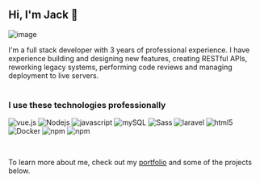 ## Hi, I'm Jack 👋
![image](https://github.com/Atral/Atral/assets/26579273/04e3edf7-260b-4a99-aefd-2fc4790c9769)



I'm a full stack developer with 3 years of professional experience. I have experience building and designing new features, creating RESTful APIs, reworking legacy systems, performing code reviews and managing deployment to live servers.
<br/>
<br/>


### I use these technologies professionally
<p>
  <img alt=vue.js src="https://img.shields.io/badge/-Vue.js-42b883?style=flat-square&logo=vue.js&logoColor=white" />
  <img alt="Nodejs" src="https://img.shields.io/badge/-Nodejs-43853d?style=flat-square&logo=Node.js&logoColor=white" />
  <img alt=javascript src="https://img.shields.io/badge/-JavaScript-F0DB4F?style=flat-square&logo=javascript&logoColor=black" />
  <img alt=mySQL src="https://img.shields.io/badge/-MySQL-00758f?style=flat-square&logo=mySQL&logoColor=white" />
  <img alt="Sass" src="https://img.shields.io/badge/-Sass-CC6699?style=flat-square&logo=sass&logoColor=white" />
  <img alt=laravel src="https://img.shields.io/badge/-Laravel-f55247?style=flat-square&logo=laravel&logoColor=white" />
  <img alt="html5" src="https://img.shields.io/badge/-HTML5-E34F26?style=flat-square&logo=html5&logoColor=white" />
  <img alt="Docker" src="https://img.shields.io/badge/-Docker-46a2f1?style=flat-square&logo=docker&logoColor=white" />
  <img alt="npm" src="https://img.shields.io/badge/-NPM-CB3837?style=flat-square&logo=npm&logoColor=white" />
  <img alt="npm" src="https://img.shields.io/badge/-GitLab-fc6d26?style=flat-square&logo=gitlab&logoColor=white" />
</p>

<br/>

To learn more about me, check out my [portfolio](https://jackmaskell.com) and some of the projects below.



<!--
**Atral/Atral** is a ✨ _special_ ✨ repository because its `README.md` (this file) appears on your GitHub profile.

Here are some ideas to get you started:

- 🔭 I’m currently working on ...
- 🌱 I’m currently learning ...
- 👯 I’m looking to collaborate on ...
- 🤔 I’m looking for help with ...
- 💬 Ask me about ...
- 📫 How to reach me: ...
- 😄 Pronouns: ...
- ⚡ Fun fact: ...
-->
